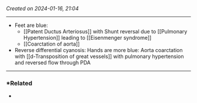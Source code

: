 *Created on 2024-01-16, 21:04* 

---
- Feet are blue: 
	- [[Patent Ductus Arteriosus]] with Shunt reversal due to [[Pulmonary Hypertension]] leading to [[Eisenmenger syndrome]] 
	- [[Coarctation of aorta]] 
- Reverse differential cyanosis: Hands are more blue: Aorta coarctation with [[d-Transposition of great vessels]] with pulmonary hypertension and reversed flow through PDA
---
### *Related
- 